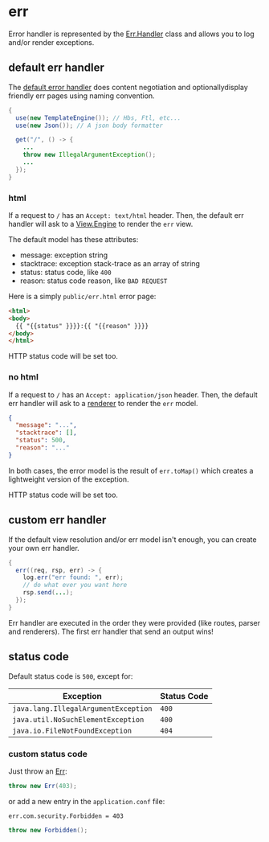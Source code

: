 # err

Error handler is represented by the [Err.Handler]({{defdocs}}/Err.Handler.html) class and allows you to log and/or render exceptions.

## default err handler

The [default error handler]({{defdocs}}/Err.DefHandler.html) does content negotiation and optionallydisplay friendly err pages using naming convention.

```java
{
  use(new TemplateEngine()); // Hbs, Ftl, etc...
  use(new Json()); // A json body formatter

  get("/", () -> {
    ...
    throw new IllegalArgumentException();
    ...
  });
}
```

### html

If a request to ```/``` has an ```Accept: text/html``` header. Then, the default err handler will
ask to a [View.Engine]({{defdocs}}/View.Engine.html) to render the ```err``` view.

The default model has these attributes:

* message: exception string
* stacktrace: exception stack-trace as an array of string
* status: status code, like ```400```
* reason: status code reason, like ```BAD REQUEST```

Here is a simply ```public/err.html``` error page:

```html
<html>
<body>
  {{ "{{status" }}}}:{{ "{{reason" }}}}
</body>
</html>
```

HTTP status code will be set too.

### no html

If a request to ```/``` has an ```Accept: application/json``` header. Then, the default err handler will
ask to a [renderer]({{defdocs}}/Renderer.html) to render the ```err``` model.

```json
{
  "message": "...",
  "stacktrace": [],
  "status": 500,
  "reason": "..."
}
```

In both cases, the error model is the result of ```err.toMap()``` which creates a lightweight version of the exception.

HTTP status code will be set too.

## custom err handler

If the default view resolution and/or err model isn't enough, you can create your own err handler.

```java
{
  err((req, rsp, err) -> {
    log.err("err found: ", err);
    // do what ever you want here
    rsp.send(...);
  });
}
```

Err handler are executed in the order they were provided (like routes, parser and renderers).
The first err handler that send an output wins!

## status code

Default status code is ```500```, except for:

| Exception                                | Status Code |
| ---------------------------------------- | ----------- |
| ```java.lang.IllegalArgumentException``` |  ```400```  |
| ```java.util.NoSuchElementException```   |  ```400```  |
| ```java.io.FileNotFoundException```      |  ```404```  |

### custom status code

Just throw an [Err]({{defdocs}}/Err.html):

```java
throw new Err(403);
```

or add a new entry in the ```application.conf``` file:

```properties
err.com.security.Forbidden = 403
```

```java
throw new Forbidden();
```
